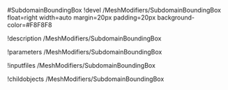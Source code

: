 <!-- MOOSE Object Documentation Stub: Remove this when content is added. -->
#SubdomainBoundingBox
!devel /MeshModifiers/SubdomainBoundingBox float=right width=auto margin=20px padding=20px background-color=#F8F8F8

!description /MeshModifiers/SubdomainBoundingBox

!parameters /MeshModifiers/SubdomainBoundingBox

!inputfiles /MeshModifiers/SubdomainBoundingBox

!childobjects /MeshModifiers/SubdomainBoundingBox
